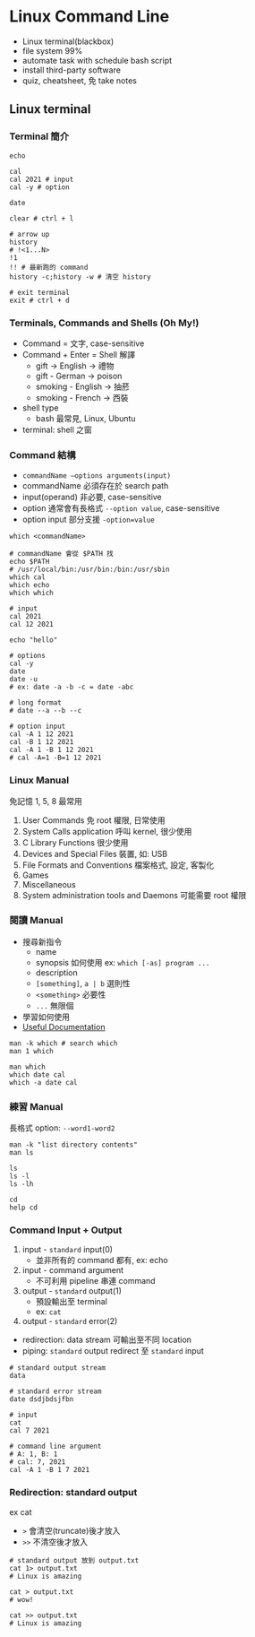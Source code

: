 # Linux Command Line

- Linux terminal(blackbox)
- file system 99%
- automate task with schedule bash script
- install third-party software
- quiz, cheatsheet, 免 take notes

## Linux terminal

### Terminal 簡介

```shell
echo

cal
cal 2021 # input
cal -y # option

date

clear # ctrl + l

# arrow up
history
# !<1...N>
!1
!! # 最新跑的 command
history -c;history -w # 清空 history

# exit terminal
exit # ctrl + d
```

### Terminals, Commands and Shells (Oh My!)

- Command = 文字, case-sensitive
- Command + Enter = Shell 解譯
  - gift -> English -> 禮物
  - gift - German -> poison
  - smoking - English -> 抽菸
  - smoking - French -> 西裝
- shell type
  - bash 最常見, Linux, Ubuntu
- terminal: shell 之窗

### Command 結構

- `commandName –options arguments(input)`
- commandName 必須存在於 search path
- input(operand) 非必要, case-sensitive
- option 通常會有長格式 `--option value`, case-sensitive
- option input 部分支援 `-option=value`

```shell
which <commandName>

# commandName 會從 $PATH 找
echo $PATH
# /usr/local/bin:/usr/bin:/bin:/usr/sbin
which cal
which echo
which which

# input
cal 2021
cal 12 2021

echo "hello"

# options
cal -y
date
date -u
# ex: date -a -b -c = date -abc

# long format
# date --a --b --c

# option input
cal -A 1 12 2021
cal -B 1 12 2021
cal -A 1 -B 1 12 2021
# cal -A=1 -B=1 12 2021
```

### Linux Manual

免記憶 1, 5, 8 最常用

1. User Commands 免 root 權限, 日常使用
2. System Calls application 呼叫 kernel, 很少使用
3. C Library Functions 很少使用
4. Devices and Special Files 裝置, 如: USB
5. File Formats and Conventions 檔案格式, 設定, 客製化
6. Games
7. Miscellaneous
8. System administration tools and Daemons 可能需要 root 權限

### 閱讀 Manual

- 搜尋新指令
  - name
  - synopsis 如何使用 ex: `which [-as] program ...`
  - description
  - `[something]`, `a | b` 選則性
  - `<something>` 必要性
  - `...` 無限個
- 學習如何使用
- [Useful Documentation](https://support.ca.com/cadocs/0/CA%20ARCserve%20%20Backup%2015-ENU/Bookshelf_Files/HTML/CMD_Ref/index.htm?toc.htm?command_line_syntax_characters.htm)

```shell
man -k which # search which
man 1 which

man which
which date cal
which -a date cal
```

### 練習 Manual

長格式 option: `--word1-word2`

```shell
man -k "list directory contents"
man ls

ls
ls -l
ls -lh

cd
help cd
```

### Command Input + Output

1. input - `standard` input(0)
    - 並非所有的 command 都有, ex: echo
2. input - command argument
    - 不可利用 pipeline 串連 command
3. output - `standard` output(1)
    - 預設輸出至 terminal
    - ex: `cat`
4. output - `standard` error(2)

- redirection: data stream 可輸出至不同 location
- piping: `standard` output redirect 至 `standard` input

```shell
# standard output stream
data

# standard error stream
date dsdjbdsjfbn

# input
cat
cal 7 2021

# command line argument
# A: 1, B: 1
# cal: 7, 2021
cal -A 1 -B 1 7 2021
```

### Redirection: standard output

ex cat

- `>` 會清空(truncate)後才放入
- `>>` 不清空後才放入

```shell
# standard output 放到 output.txt
cat 1> output.txt
# Linux is amazing

cat > output.txt
# wow!

cat >> output.txt
# Linux is amazing
```

